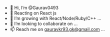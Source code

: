 - 👋 Hi, I’m @Gaurav0493
- 👀 Reacting on React js
- 🌱 I’m growing with React/Node/Ruby/C++ ...
- 💞️ I’m looking to collaborate on ...
- 📫 Reach me on gauravkr93.gk@gmail.com ...

<!---
Gaurav0493/Gaurav0493 is a ✨ special ✨ repository because its `README.md` (this file) appears on your GitHub profile.
You can click the Preview link to take a look at your changes.
--->

